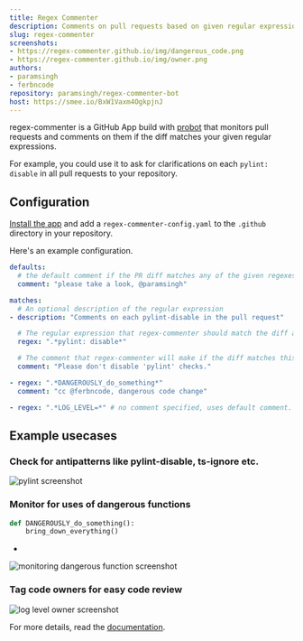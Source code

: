 ```yaml
---
title: Regex Commenter
description: Comments on pull requests based on given regular expressions
slug: regex-commenter
screenshots:
- https://regex-commenter.github.io/img/dangerous_code.png
- https://regex-commenter.github.io/img/owner.png
authors:
- paramsingh
- ferbncode
repository: paramsingh/regex-commenter-bot
host: https://smee.io/BxW1Vaxm4OgkpjnJ
---
```

regex-commenter is a GitHub App build with [probot](https://probot.github.io/) that monitors pull requests
and comments on them if the diff matches your given regular expressions.

For example, you could use it to ask for clarifications on each `pylint: disable` in all pull
requests to your repository.

## Configuration

[Install the app](https://github.com/apps/regex-commenter) and add a `regex-commenter-config.yaml` to the `.github` directory in your repository.

Here's an example configuration.

```yaml
defaults:
  # the default comment if the PR diff matches any of the given regexes
  comment: "please take a look, @paramsingh"

matches:
  # An optional description of the regular expression
- description: "Comments on each pylint-disable in the pull request"

  # The regular expression that regex-commenter should match the diff against
  regex: ".*pylint: disable*"

  # The comment that regex-commenter will make if the diff matches this regex,
  comment: "Please don't disable 'pylint' checks."

- regex: ".*DANGEROUSLY_do_something*"
  comment: "cc @ferbncode, dangerous code change"

- regex: ".*LOG_LEVEL=*" # no comment specified, uses default comment.
```

## Example usecases

### Check for antipatterns like pylint-disable, ts-ignore etc.

![pylint screenshot](https://regex-commenter.github.io/img/pylint-disable.png)

### Monitor for uses of dangerous functions

```py
def DANGEROUSLY_do_something():
    bring_down_everything()
```

- 
![monitoring dangerous function screenshot](https://regex-commenter.github.io/img/dangerous_code.png)


### Tag code owners for easy code review

![log level owner screenshot](https://regex-commenter.github.io/img/owner.png)

For more details, read the [documentation](https://regex-commenter.github.io).

